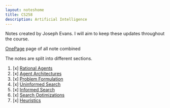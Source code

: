 ```yaml
---
layout: noteshome
title: CS258
description: Artificial Intelligence
---
```


Notes created by Joseph Evans. I will aim to keep these updates throughout the course.

[OnePage](./onePage.html) page of all note combined

The notes are split into different sections.

1. [x] [Rational Agents](Rational_Agents.html)
2. [x] [Agent Architectures](Agent_Architectures.html)
3. [x] [Problem Formulation](Problem_Formulation.html)
4. [x] [Uninformed Search](Uninformed_Search.html)
5. [x] [Informed Search](Informed_Search.html)
6. [x] [Search Optimizations](Search_Optimizations.html)
7. [x] [Heuristics](Heuristics.html)

